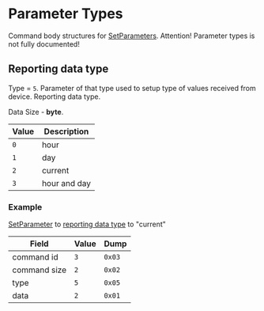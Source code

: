 # Parameter Types

Command body structures for [SetParameters](./commands/SetParameters.md).
Attention! Parameter types is not fully documented!


## Reporting data type

Type = `5`.
Parameter of that type used to setup type of values received from device.
Reporting data type.

Data
Size - **byte**.

 Value | Description
 ------|------------
 `0`   | hour
 `1`   | day
 `2`   | current
 `3`   | hour and day

### Example

[SetParameter](./commands/SetParameters.md) to [reporting data type](#reporting-data-type) to "current"

 Field        | Value | Dump
--------------|-------|------
 command id   | `3`   | `0x03`
 command size | `2`   | `0x02`
 type         | `5`   | `0x05`
 data         | `2`   | `0x01`
